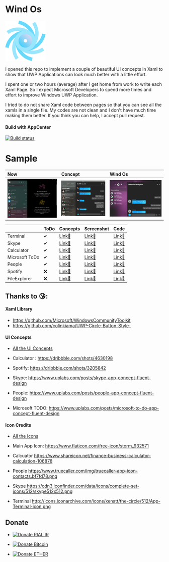 # Wind Os
![./Inspiration/Icon/WindOs/storm.png](./storm.png)

I opened this repo to implement a couple of beautiful UI concepts in Xaml to show that UWP Applications can look much better with a little effort. 

I spent one or two hours (average) after I get home from work to write each Xaml Page. So I expect Microsoft Developers to spend more times and effort to improve Windows UWP Application.

I tried to do not share Xaml code between pages so that you can see all the xamls in a single file. My codes are not clean and I don't have much time making them better. If you think you can help, I accept pull request.

#### Build with AppCenter
[![Build status](https://build.appcenter.ms/v0.1/apps/29c34f2a-5fba-465e-8b15-9e42d4d6ef73/branches/master/badge)](https://appcenter.ms)

# Sample

| Now    | Concept  | Wind Os
| :- |:- | :-
| ![Skype Now](Skype_Windows.png) | ![Skype Concept](Skype_Concept.png) | ![Skype Wind Os](Skype_Screenshot.png)

|  | ToDo | Concepts    | Screenshot  | Code
| :- | :- | :- |:- | :-
| Terminal | ✔  | [Link🔗](./Inspiration/Terminal)  | [Link🔗](./Screenshots/Terminal.PNG)  | [Link🔗](./Windos/View/Terminal)
| Skype | ✔  | [Link🔗](./Inspiration/Skype)  | [Link🔗](./Screenshots/Skype.PNG)  | [Link🔗](./Windos/View/Skype)
| Calculator | ✔  | [Link🔗](./Inspiration/Calculator)  | [Link🔗](./Screenshots/Calculator.PNG)  | [Link🔗](./Windos/View/Calculator)
| Microsoft ToDo | ✔ | [Link🔗](./Inspiration/Todo)  | [Link🔗](./Screenshots/ToDo.PNG)  | [Link🔗](./Windos/View./Windos/View/ToDo)
| People | ✔  | [Link🔗](./Inspiration/People)  | [Link🔗](./Screenshots/People.PNG)  | [Link🔗](./Windos/View/People)
| Spotify | ❌  | [Link🔗](./Inspiration/Spotify)  | [Link🔗](./Screenshots/Spotify.PNG)  | [Link🔗](./Windos/View/Spotify)
| FileExplorer | ❌ | [Link🔗](./Inspiration/FileExplorer)  | [Link🔗](./Screenshots/FileExplorer.PNG)  | [Link🔗](./Windos/View/FileExplorer)

## Thanks to 😘:

####   Xaml Library 
* https://github.com/Microsoft/WindowsCommunityToolkit
* https://github.com/colinkiama/UWP-Circle-Button-Style-

#### UI Concepts

* [All the UI Concepts](./Inspiration)

* Calculator : https://dribbble.com/shots/4630198
* Spotify: https://dribbble.com/shots/3205842
* Skype: https://www.uplabs.com/posts/skype-app-concept-fluent-design
* People: https://www.uplabs.com/posts/people-app-concept-fluent-design
* Microsoft TODO: https://www.uplabs.com/posts/microsoft-to-do-app-concept-fluent-design


#### Icon Credits

* [All the Icons](./Inspiration/Icon)

* Main App Icon:  https://www.flaticon.com/free-icon/storm_932571
* Calcuator https://www.shareicon.net/finance-business-calculator-calculation-106878
* People https://www.truecaller.com/img/truecaller-app-icon-contacts.bf7fd78.png
* Skype https://cdn3.iconfinder.com/data/icons/complete-set-icons/512/skype512x512.png
* Terminal http://icons.iconarchive.com/icons/xenatt/the-circle/512/App-Terminal-icon.png


## Donate

* [![Donate RIAL.IR](https://img.shields.io/badge/donate-IRAN-blue.svg)](https://www.payping.ir/yazdipour)

* [![Donate Bitcoin](https://en.cryptobadges.io/badge/small/17BF1jES7ytyKsNHM3rmRZ5n63VSy28gLe)](https://en.cryptobadges.io/donate/17BF1jES7ytyKsNHM3rmRZ5n63VSy28gLe)

* [![Donate ETHER](https://en.cryptobadges.io/badge/small/0x37C14DaF87ba7a680a5B4CfcB7ef52c71A5C7Be4)](https://en.cryptobadges.io/donate/0x37C14DaF87ba7a680a5B4CfcB7ef52c71A5C7Be4)
